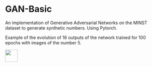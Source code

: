 # GAN-Basic
An implementation of Generative Adversarial Networks on the MINST dataset to generate synthetic numbers.
Using Pytorch.

Example of the evolution of 16 outputs of the network trained for 100 epochs with images of the number 5.

<img src="https://media.giphy.com/media/vFKqnCdLPNOKc/giphy.gif" width="40" height="40" />
